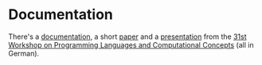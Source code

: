 # Documentation #

There's a [documentation](http://folko.solhost.org/kianxali/kianxali.pdf), a short [paper](http://folko.solhost.org/kianxali/paper.pdf) and a [presentation](http://folko.solhost.org/kianxali/presentation.pdf) from the [31st Workshop on Programming Languages and Computational Concepts](https://www-ps.informatik.uni-kiel.de/fg214/Honnef2014/) (all in German).
